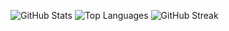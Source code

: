 ![GitHub Stats](https://github-readme-stats.vercel.app/api?username=swapnilithub&show_icons=true&theme=radical)
![Top Languages](https://github-readme-stats.vercel.app/api/top-langs/?username=swapnilithub&layout=compact&theme=radical)
![GitHub Streak](https://streak-stats.demolab.com/?user=swapnilithub&theme=radical)

